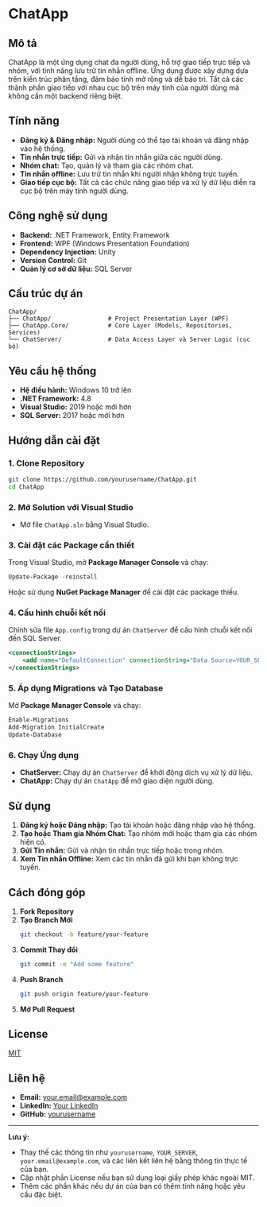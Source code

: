 # ChatApp

## Mô tả
ChatApp là một ứng dụng chat đa người dùng, hỗ trợ giao tiếp trực tiếp và nhóm, với tính năng lưu trữ tin nhắn offline. Ứng dụng được xây dựng dựa trên kiến trúc phân tầng, đảm bảo tính mở rộng và dễ bảo trì. Tất cả các thành phần giao tiếp với nhau cục bộ trên máy tính của người dùng mà không cần một backend riêng biệt.

## Tính năng
- **Đăng ký & Đăng nhập:** Người dùng có thể tạo tài khoản và đăng nhập vào hệ thống.
- **Tin nhắn trực tiếp:** Gửi và nhận tin nhắn giữa các người dùng.
- **Nhóm chat:** Tạo, quản lý và tham gia các nhóm chat.
- **Tin nhắn offline:** Lưu trữ tin nhắn khi người nhận không trực tuyến.
- **Giao tiếp cục bộ:** Tất cả các chức năng giao tiếp và xử lý dữ liệu diễn ra cục bộ trên máy tính người dùng.

## Công nghệ sử dụng
- **Backend:** .NET Framework, Entity Framework
- **Frontend:** WPF (Windows Presentation Foundation)
- **Dependency Injection:** Unity
- **Version Control:** Git
- **Quản lý cơ sở dữ liệu:** SQL Server

## Cấu trúc dự án
```
ChatApp/
├── ChatApp/                # Project Presentation Layer (WPF)
├── ChatApp.Core/           # Core Layer (Models, Repositories, Services)
└── ChatServer/             # Data Access Layer và Server Logic (cục bộ)
```

## Yêu cầu hệ thống
- **Hệ điều hành:** Windows 10 trở lên
- **.NET Framework:** 4.8
- **Visual Studio:** 2019 hoặc mới hơn
- **SQL Server:** 2017 hoặc mới hơn

## Hướng dẫn cài đặt

### 1. Clone Repository
```bash
git clone https://github.com/yourusername/ChatApp.git
cd ChatApp
```

### 2. Mở Solution với Visual Studio
- Mở file `ChatApp.sln` bằng Visual Studio.

### 3. Cài đặt các Package cần thiết
Trong Visual Studio, mở **Package Manager Console** và chạy:
```powershell
Update-Package -reinstall
```
Hoặc sử dụng **NuGet Package Manager** để cài đặt các package thiếu.

### 4. Cấu hình chuỗi kết nối
Chỉnh sửa file `App.config` trong dự án `ChatServer` để cấu hình chuỗi kết nối đến SQL Server.
```xml
<connectionStrings>
    <add name="DefaultConnection" connectionString="Data Source=YOUR_SERVER;Initial Catalog=ChatAppDB;Integrated Security=True" providerName="System.Data.SqlClient" />
</connectionStrings>
```

### 5. Áp dụng Migrations và Tạo Database
Mở **Package Manager Console** và chạy:
```powershell
Enable-Migrations
Add-Migration InitialCreate
Update-Database
```

### 6. Chạy Ứng dụng
- **ChatServer:** Chạy dự án `ChatServer` để khởi động dịch vụ xử lý dữ liệu.
- **ChatApp:** Chạy dự án `ChatApp` để mở giao diện người dùng.

## Sử dụng
1. **Đăng ký hoặc Đăng nhập:** Tạo tài khoản hoặc đăng nhập vào hệ thống.
2. **Tạo hoặc Tham gia Nhóm Chat:** Tạo nhóm mới hoặc tham gia các nhóm hiện có.
3. **Gửi Tin nhắn:** Gửi và nhận tin nhắn trực tiếp hoặc trong nhóm.
4. **Xem Tin nhắn Offline:** Xem các tin nhắn đã gửi khi bạn không trực tuyến.

## Cách đóng góp
1. **Fork Repository**
2. **Tạo Branch Mới**
    ```bash
    git checkout -b feature/your-feature
    ```
3. **Commit Thay đổi**
    ```bash
    git commit -m "Add some feature"
    ```
4. **Push Branch**
    ```bash
    git push origin feature/your-feature
    ```
5. **Mở Pull Request**

## License
[MIT](LICENSE)

## Liên hệ
- **Email:** your.email@example.com
- **LinkedIn:** [Your LinkedIn](https://www.linkedin.com/in/yourprofile/)
- **GitHub:** [yourusername](https://github.com/yourusername)

---

**Lưu ý:**
- Thay thế các thông tin như `yourusername`, `YOUR_SERVER`, `your.email@example.com`, và các liên kết liên hệ bằng thông tin thực tế của bạn.
- Cập nhật phần License nếu bạn sử dụng loại giấy phép khác ngoài MIT.
- Thêm các phần khác nếu dự án của bạn có thêm tính năng hoặc yêu cầu đặc biệt.